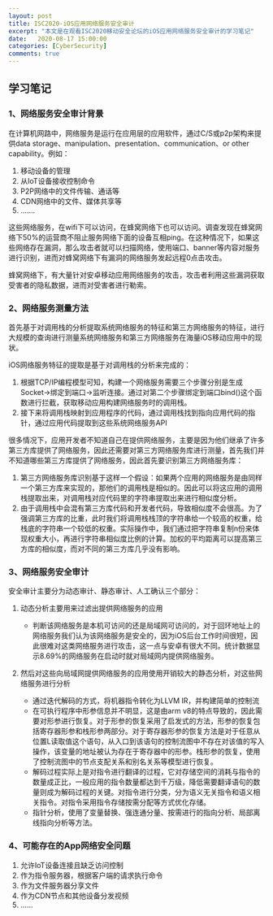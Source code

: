 ```yaml
---
layout: post
title: ISC2020-iOS应用网络服务安全审计
excerpt: "本文是在观看ISC2020移动安全论坛的iOS应用网络服务安全审计的学习笔记"
date:   2020-08-17 15:00:00
categories: [CyberSecurity]
comments: true
---
```


## 学习笔记

### 1、网络服务安全审计背景

在计算机网路中，网络服务是运行在应用层的应用软件，通过C/S或p2p架构来提供data storage、manipulation、presentation、communication、or other capability。例如：

1. 移动设备的管理
2. 从IoT设备接收控制命令
3. P2P网络中的文件传输、通话等
4. CDN网络中的文件、媒体共享等
5. .......

这些网络服务，在wifi下可以访问，在蜂窝网络下也可以访问。调查发现在蜂窝网络下50%的运营商不阻止服务网络下面的设备互相ping。在这种情况下，如果这些网络存在漏洞，那么攻击者就可以扫描网络，使用端口、banner等内容对服务进行识别，进而对蜂窝网络下有漏洞的网络服务发起远程0点击攻击。

蜂窝网络下，有大量针对安卓移动应用网络服务的攻击，攻击者利用这些漏洞获取受害者的隐私数据，进而对受害者进行勒索。

### 2、网络服务测量方法

首先基于对调用栈的分析提取系统网络服务的特征和第三方网络服务的特征，进行大规模的查询进行测量系统网络服务和第三方网络服务在海量iOS移动应用中的现状。

iOS网络服务特征的提取是基于对调用栈的分析来完成的：

1. 根据TCP/IP编程模型可知，构建一个网络服务需要三个步骤分别是生成Socket->绑定到端口->监听连接。通过对第二个步骤绑定到端口bind()这个函数进行拦截，获取移动应用构建网络服务时的调用栈。
2. 接下来将调用栈映射到应用程序的代码，通过调用栈找到指向应用代码的指针，通过应用代码提取到这些系统网络服务API

很多情况下，应用开发者不知道自己在提供网络服务，主要是因为他们继承了许多第三方库提供了网络服务，因此还需要对第三方网络服务库进行测量，首先我们并不知道哪些第三方库提供了网络服务，因此首先要识别第三方网络服务库：

1. 第三方网络服务库识别基于这样一个假设：如果两个应用的网络服务是由同样一个第三方库来实现的，那他们的调用栈是相似的。因此可以将这应用的调用栈提取出来，对调用栈对应代码里的字符串提取出来进行相似度分析。
2. 由于调用栈中会混有第三方库代码和开发者代码，导致相似度不会很高。为了强调第三方库的比重，此时我们将调用栈栈顶的字符串给一个较高的权重，给栈底的字符串一个较低的权重。实际操作中，我们通过把字符串复制n份来体现权重大小，再进行字符串相似度比例的计算。加权的平均距离可以提高第三方库的相似度，而对不同的第三方库几乎没有影响。

### 3、网络服务安全审计

安全审计主要分为动态审计、静态审计、人工确认三个部分：

1. 动态分析主要用来过滤出提供网络服务的应用
   * 判断该网络服务是本机可访问的还是局域网可访问的，对于回环地址上的网络服务我们认为该网络服务是安全的，因为iOS后台工作时间很短，因此很难对这类网络服务进行攻击，这一点与安卓有很大不同。统计数据显示8.69%的网络服务在启动时就对局域网内提供网络服务。

2. 然后对这些向局域网提供网络服务的应用使用开销较大的静态分析，对这些网络服务进行分析
   * 通过迭代解码的方式，将机器指令转化为LLVM IR，并构建简单的控制流
   * 在可执行程序中形参信息并不明显，这是由arm v8的特点导致的，因此需要对形参进行恢复。对于形参的恢复采用了启发式的方法，形参的恢复包括寄存器形参和栈形参两部分。对于寄存器形参的恢复方法是对于任意从位置L读取值这个语句，从入口到该语句的控制流图中不存在对该值的写入操作，该变量的地址被认为存在于寄存器中的形参。栈形参的恢复，使用了控制流图中的节点支配关系和别名关系等模型进行恢复。
   * 解码过程实际上是对指令进行翻译的过程，它对存储空间的消耗与指令的数量成正比，一般应用的指令数量都达到千万级，降低需要翻译语句的数量则成为解码过程的关键。对指令进行分类，分为语义无关指令和语义相关指令。对指令采用指令存储按需分配等方式优化存储。
   * 指针分析，使用了变量替换、强连通分量、按需进行的指向分析、局部离线指向分析等方法。

### 4、可能存在的App网络安全问题

1. 允许IoT设备连接且缺乏访问控制
2. 作为指令服务器，根据客户端的请求执行命令
3. 作为文件服务器分享文件
4. 作为CDN节点和其他设备分发视频
5. ......